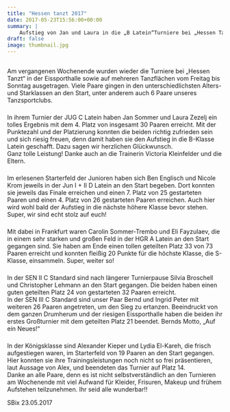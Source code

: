 ```yaml
---
title: "Hessen tanzt 2017"
date: 2017-05-23T15:56:00+00:00
summary: |
    Aufstieg von Jan und Laura in die „B Latein“Turniere bei „Hessen Tanzt 2017“Am vergangenen Wochenende wurden wieder die Turniere bei „Hessen Tanzt“ in der Eissporthalle sowie auf mehreren Tanzflächen vom Freitag bis Sonntag ausgetragen. Viele Paare gingen in den unterschiedlichsten Alters- und Starklassen an den Start, unter anderem auch 6 Paare unseres Tanzsportclubs.
draft: false
image: thumbnail.jpg
---
```


## 

Am vergangenen Wochenende wurden wieder die Turniere bei „Hessen Tanzt“ in der Eissporthalle sowie auf mehreren Tanzflächen vom Freitag bis Sonntag ausgetragen. Viele Paare gingen in den unterschiedlichsten Alters- und Starklassen an den Start, unter anderem auch 6 Paare unseres Tanzsportclubs.

### 

In ihrem Turnier der JUG C Latein haben Jan Sommer und Laura Zezelj ein tolles Ergebnis mit dem 4. Platz von insgesamt 30 Paaren erreicht. Mit der Punktezahl und der Platzierung konnten die beiden richtig zufrieden sein und sich riesig freuen, denn damit haben sie den Aufstieg in die B-Klasse Latein geschafft. Dazu sagen wir herzlichen Glückwunsch.   
Ganz tolle Leistung! Danke auch an die Trainerin Victoria Kleinfelder und die Eltern.  


### 

Im erlesenen Starterfeld der Junioren haben sich Ben Englisch und Nicole Krom jeweils in der Jun I + II D Latein an den Start begeben. Dort konnten sie jeweils das Finale erreichen und einen 7. Platz von 25 gestarteten Paaren und einen 4. Platz von 26 gestarteten Paaren erreichen. Auch hier wird wohl bald der Aufstieg in die nächste höhere Klasse bevor stehen. Super, wir sind echt stolz auf euch!

### 

Mit dabei in Frankfurt waren Carolin Sommer-Trembo und Eli Fayzulaev, die in einem sehr starken und großen Feld in der HGR A Latein an den Start gegangen sind. Sie haben am Ende einen tollen geteilten Platz 33 von 73 Paaren erreicht und konnten fleißig 20 Punkte für die höchste Klasse, die S-Klasse, einsammeln. Super, weiter so!

### 

In der SEN II C Standard sind nach längerer Turnierpause Silvia Broschell und Christopher Lehmann an den Start gegangen. Die beiden haben einen guten geteilten Platz 24 von gestarteten 32 Paaren erreicht.   
In der SEN III C Standard sind unser Paar Bernd und Ingrid Peter mit weiteren 26 Paaren angetreten, um den Sieg zu ertanzen. Beeindruckt von dem ganzen Drumherum und der riesigen Eissporthalle haben die beiden ihr erstes Großturnier mit dem geteilten Platz 21 beendet. Bernds Motto, „Auf ein Neues!“

### 

In der Königsklasse sind Alexander Kieper und Lydia El-Kareh, die frisch aufgestiegen waren, im Starterfeld von 19 Paaren an den Start gegangen. Hier konnten sie ihre Trainingsleistungen noch nicht so frei präsentieren, laut Aussage von Alex, und beendeten das Turnier auf Platz 14.   
Danke an alle Paare, denn es ist nicht selbstverständlich an den Turnieren am Wochenende mit viel Aufwand für Kleider, Frisuren, Makeup und frühem Aufstehen teilzunehmen. Ihr seid alle wunderbar!! 

SBix 23.05.2017



